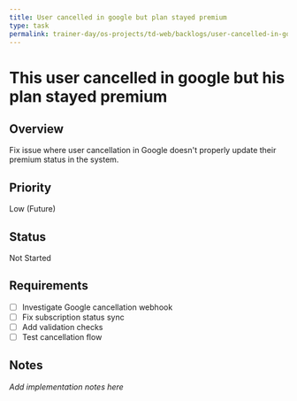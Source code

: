 ```yaml
---
title: User cancelled in google but plan stayed premium
type: task
permalink: trainer-day/os-projects/td-web/backlogs/user-cancelled-in-google-but-plan-stayed-premium
---
```


# This user cancelled in google but his plan stayed premium

## Overview
Fix issue where user cancellation in Google doesn't properly update their premium status in the system.

## Priority
Low (Future)

## Status
Not Started

## Requirements
- [ ] Investigate Google cancellation webhook
- [ ] Fix subscription status sync
- [ ] Add validation checks
- [ ] Test cancellation flow

## Notes
_Add implementation notes here_